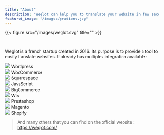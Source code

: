 ```yaml
---
title: "About"
description: "Weglot can help you to translate your website in few seconds."
featured_image: "/images/gradient.jpg"
---
```

{{< figure src="/images/weglot.svg" title="" >}}           

&nbsp;
&nbsp;

Weglot is a french startup created in 2016. Its purpose is to provide a tool to easily translate websites.
It already has multiples integration available :


<aside class="flex-ns flex-wrap justify-around about-img">
    <div class="relative w-100 w-30-l mb4">
        <img src="/images/tech/wordpress.png">
        <span>Wordpress</span>
    </div>
    <div class="relative w-100 w-30-l mb4">
        <img src="/images/tech/woocommerce.png">
        <span>WooCommerce</span>
    </div>
    <div class="relative w-100 w-30-l mb4">
        <img src="/images/tech/squarespace.png">
        <span>Squarespace</span>
    </div>
    <div class="relative w-100 w-30-l mb4">
        <img src="/images/tech/javascript.png">
        <span>JavaScript</span>
    </div>
    <div class="relative w-100 w-30-l mb4">
        <img src="/images/tech/bigcommerce.png">
        <span>BigCommerce</span>
    </div>
    <div class="relative w-100 w-30-l mb4">
        <img src="/images/tech/wix.png">
        <span>Wix</span>
    </div>
    <div class="relative w-100 w-30-l mb4">
        <img src="/images/tech/prestashop.png">
        <span>Prestashop</span>
    </div>
    <div class="relative w-100 w-30-l mb4">
        <img src="/images/tech/magento.png">
        <span>Magento</span>
    </div>
    <div class="relative w-100 w-30-l mb4">
        <img src="/images/tech/shopify.png">
        <span>Shopify</span>
    </div>
</aside>


> And many others that you can find on the official website : <a href="https://weglot.com/" target="_blank" >https://weglot.com/</a>